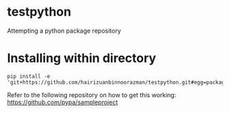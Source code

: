 # testpython
Attempting a python package repository

# Installing within directory

```
pip install -e 'git+https://github.com/hairizuanbinnoorazman/testpython.git#egg=package_1&subdirectory=package_1'
```

Refer to the following repository on how to get this working:
https://github.com/pypa/sampleproject

